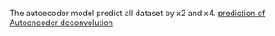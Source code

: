 The autoecoder model predict all dataset by x2 and x4.
[prediction of Autoencoder deconvolution ](https://drive.google.com/drive/u/0/folders/1hZZ7O0I7WNhZwYpwogptC3kR_1DbAomx)

